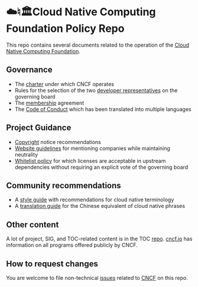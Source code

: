 # ☁️♮🏛Cloud Native Computing Foundation Policy Repo

This repo contains several documents related to the operation of the [Cloud Native Computing Foundation](https://cncf.io).

## Governance

* The [charter](charter.md) under which CNCF operates
* Rules for the selection of the two [developer representatives](gb-developer-reps.md) on the governing board
* The [membership](membership.md) agreement
* The [Code of Conduct](code-of-conduct.md) which has been translated into multiple languages

## Project Guidance

* [Copyright](copyright.md) notice recommendations
* [Website guidelines](website-guidelines.md) for mentioning companies while maintaining neutrality
* [Whitelist policy](whitelist-policy.md) for which licenses are acceptable in upstream dependencies without requiring an explicit vote of the governing board

## Community recommendations

* A [style guide](style-guide.md) with recommendations for cloud native terminology
* A [translation guide](translation.md) for the Chinese equivalent of cloud native phrases

## Other content

A lot of project, SIG, and TOC-related content is in the TOC [repo](https://github.com/cncf/toc#cncf-technical-oversight-committee-toc). [cncf.io](https://cncf.io) has information on all programs offered publicly by CNCF.

## How to request changes

You are welcome to file non-technical [issues](https://github.com/cncf/foundation/issues/new) related to [CNCF](https://cncf.io) on this repo.
